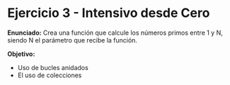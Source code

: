 # Ejercicio 3 - Intensivo desde Cero

__Enunciado:__ Crea una función que calcule los números primos entre 1 y N, siendo N el parámetro que recibe la función.

__Objetivo:__

- Uso de bucles anidados
- El uso de colecciones
